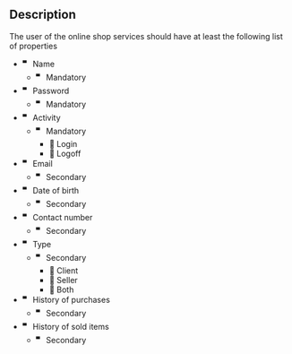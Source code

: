 
## Description
The user of the online shop services should have at least the following list of properties

- 🬀 Name
    - 🬀 Mandatory
- 🬀 Password
    - 🬀 Mandatory
- 🬀 Activity
    - 🬀 Mandatory
        - 🔘 Login
        - 🔘 Logoff
- 🬀 Email
    - 🬀 Secondary
- 🬀 Date of birth
    - 🬀 Secondary
- 🬀 Contact number
    - 🬀 Secondary
- 🬀 Type
    - 🬀 Secondary
        - 🔘 Client
        - 🔘 Seller
        - 🔘 Both
- 🬀 History of purchases
    - 🬀 Secondary
- 🬀 History of sold items
    - 🬀 Secondary